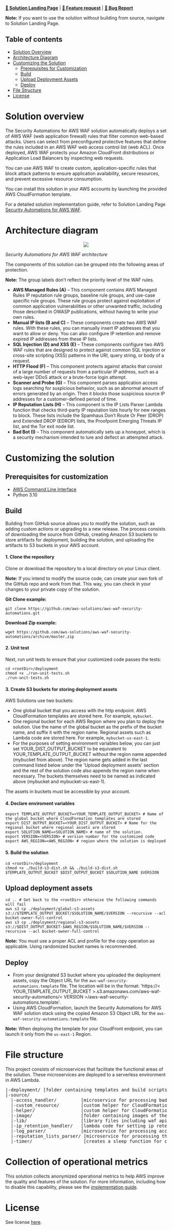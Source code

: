 **[🚀 Solution Landing Page](https://aws.amazon.com/solutions/implementations/security-automations-for-aws-waf)** | **[🚧 Feature request](https://github.com/aws-solutions/aws-waf-security-automations/issues/new?assignees=&labels=feature-request%2C+enhancement&template=feature_request.md&title=)** | **[🐛 Bug Report](https://github.com/aws-solutions/aws-waf-security-automations/issues/new?assignees=&labels=bug%2C+triage&template=bug_report.md&title=)**

**Note:** If you want to use the solution without building from source, navigate to Solution Landing Page.

## Table of contents

- [Solution Overview](#solution-overview)
- [Architecture Diagram](#architecture-diagram)
- [Customizing the Solution](#customizing-the-solution)
  - [Prerequisites for Customization](#prerequisites-for-customization)
  - [Build](#build)
  - [Upload Deployment Assets](#upload-deployment-assets)
  - [Deploy](#deploy)
- [File Structure](#file-structure)
- [License](#license)

<a name="solution-overview"></a>

# Solution overview

The Security Automations for AWS WAF solution automatically deploys a set of AWS WAF (web application firewall) rules that filter common web-based attacks. Users can select from preconfigured protective features that define the rules included in an AWS WAF web access control list (web ACL). Once deployed, AWS WAF protects your Amazon CloudFront distributions or Application Load Balancers by inspecting web requests.

You can use AWS WAF to create custom, application-specific rules that block attack patterns to ensure application availability, secure resources, and prevent excessive resource consumption.

You can install this solution in your AWS accounts by launching the provided AWS CloudFormation template.

For a detailed solution implementation guide, refer to Solution Landing Page [Security Automations for AWS WAF](https://aws.amazon.com/solutions/implementations/security-automations-for-aws-waf).

<a name="architecture-diagram"></a>

# Architecture diagram

<p align="center">
  <img src="source/image/architecture_diagram.png">
  <br/>
</p>

*Security Automations for AWS WAF architecture*

The components of this solution can be grouped into the following areas of protection. 

**Note:** The group labels don’t reflect the priority level of the WAF rules.

* **AWS Managed Rules (A)** – This component contains AWS Managed Rules IP reputation rule groups, baseline rule groups, and use-case specific rule groups. These rule groups protect against exploitation of common application vulnerabilities or other unwanted traffic, including those described in OWASP publications, without having to write your own rules.
* **Manual IP lists (B and C)** – These components create two AWS WAF rules. With these rules, you can manually insert IP addresses that you want to allow or deny. You can also configure IP retention and remove expired IP addresses from these IP lists. 
* **SQL Injection (D) and XSS (E)** – These components configure two AWS WAF rules that are designed to protect against common SQL injection or cross-site scripting (XSS) patterns in the URI, query string, or body of a request.
* **HTTP Flood (F)** – This component protects against attacks that consist of a large number of requests from a particular IP address, such as a web-layer DDoS attack or a brute-force login attempt.
* **Scanner and Probe (G)** – This component parses application access logs searching for suspicious behavior, such as an abnormal amount of errors generated by an origin. Then it blocks those suspicious source IP addresses for a customer-defined period of time. 
* **IP Reputation Lists (H)** – This component is the IP Lists Parser Lambda function that checks third-party IP reputation lists hourly for new ranges to block. These lists include the Spamhaus Don’t Route Or Peer (DROP) and Extended DROP (EDROP) lists, the Proofpoint Emerging Threats IP list, and the Tor exit node list.
* **Bad Bot (I)** – This component automatically sets up a honeypot, which is a security mechanism intended to lure and deflect an attempted attack. 

<a name="customizing-the-solution"></a>

# Customizing the solution

<a name="prerequisites-for-customization"></a>

## Prerequisites for customization

- [AWS Command Line Interface](https://aws.amazon.com/cli/)
- Python 3.10

<a name="build"></a>

## Build

Building from GitHub source allows you to modify the solution, such as adding custom actions or upgrading to a new release. The process consists of downloading the source from GitHub, creating Amazon S3 buckets to store artifacts for deployment, building the solution, and uploading the artifacts to S3 buckets in your AWS account.

#### 1. Clone the repository

Clone or download the repository to a local directory on your Linux client. 

**Note:** If you intend to modify the source code, can create your own fork of the GitHub repo and work from that. This way, you can check in your changes to your private copy of the solution.

**Git Clone example:**

```
git clone https://github.com/aws-solutions/aws-waf-security-automations.git
```

**Download Zip example:**

```
wget https://github.com/aws-solutions/aws-waf-security-automations/archive/master.zip
```

#### 2. Unit test

Next, run unit tests to ensure that your customized code passes the tests:

```
cd <rootDir>/deployment
chmod +x ./run-unit-tests.sh
./run-unit-tests.sh
```

#### 3. Create S3 buckets for storing deployment assets

AWS Solutions use two buckets:

- One global bucket that you access with the http endpoint. AWS CloudFormation templates are stored here. For example, `mybucket`.
- One regional bucket for each AWS Region where you plan to deploy the solution. Use the name of the global bucket as the prefix of the bucket name, and suffix it with the region name. Regional assets such as Lambda code are stored here. For example, `mybucket-us-east-1`.
- For the purposes of setting environment variables below, you can just set YOUR_DIST_OUTPUT_BUCKET to be equivalent to YOUR_TEMPLATE_OUTPUT_BUCKET without the region name appended (mybucket from above). The region name gets added in the last command listed below under the 'Upload deployment assets' section and the rest of the solution code also appends the region name when necessary. The buckets themselves need to be named as indicated above (mybucket and mybucket-us-east-1).

The assets in buckets must be accessible by your account.

#### 4. Declare enviroment variables

```
export TEMPLATE_OUTPUT_BUCKET=<YOUR_TEMPLATE_OUTPUT_BUCKET> # Name of the global bucket where CloudFormation templates are stored
export DIST_OUTPUT_BUCKET=<YOUR_DIST_OUTPUT_BUCKET> # Name for the regional bucket where regional assets are stored
export SOLUTION_NAME=<SOLUTION_NAME> # name of the solution.
export VERSION=<VERSION> # version number for the customized code
export AWS_REGION=<AWS_REGION> # region where the solution is deployed
```

#### 5. Build the solution

```
cd <rootDir>/deployment
chmod +x ./build-s3-dist.sh && ./build-s3-dist.sh $TEMPLATE_OUTPUT_BUCKET $DIST_OUTPUT_BUCKET $SOLUTION_NAME $VERSION
```

<a name="upload-deployment-assets"></a>

## Upload deployment assets

```
cd .. # Get back to the <rootDir> otherwise the following commands will fail
aws s3 cp ./deployment/global-s3-assets s3://$TEMPLATE_OUTPUT_BUCKET/$SOLUTION_NAME/$VERSION --recursive --acl bucket-owner-full-control
aws s3 cp ./deployment/regional-s3-assets s3://$DIST_OUTPUT_BUCKET-$AWS_REGION/$SOLUTION_NAME/$VERSION --recursive --acl bucket-owner-full-control
```

**Note:** You must use a proper ACL and profile for the copy operation as applicable. Using randomized bucket names is recommended.

<a name="deploy"></a>

## Deploy

- From your designated S3 bucket where you uploaded the deployment assets, copy the Object URL for the `aws-waf-security-automations.template` file. The location will be in the format: 'https://< YOUR_TEMPLATE_OUTPUT_BUCKET >.s3.amazonaws.com/aws-waf-security-automations/< VERSION >/aws-waf-security-automations.template'.
- Using AWS CloudFormation, launch the Security Automations for AWS WAF solution stack using the copied Amazon S3 Object URL for the `aws-waf-security-automations.template` file.

**Note:** When deploying the template for your CloudFront endpoint, you can launch it only from the `us-east-1` Region.

<a name="file-structure"></a>

# File structure

This project consists of microservices that facilitate the functional areas of the solution. These microservices are deployed to a serverless environment in AWS Lambda.

<pre>
|-deployment/ [folder containing templates and build scripts]
|-source/
  |-access_handler/         [microservice for processing bad bots honeypot endpoint access. This AWS Lambda function intercepts the suspicious request and adds the source IP address to the AWS WAF block list]
  |-custom_resource/        [custom helper for CloudFormation deployment template]
  |-helper/                 [custom helper for CloudFormation deployment dependency check and auxiliary functions]
  |-image/                  [folder containing images of the solution such as architecture diagram]
  |-lib/                    [library files including waf api calls and other common functions used in the solution]
  |-ip_retention_handler/   [lambda code for setting ip retention and removing expired ips]
  |-log_parser/             [microservice for processing access logs searching for suspicious behavior and add the corresponding source IP addresses to an AWS WAF block list]
  |-reputation_lists_parser/ [microservice for processing third-party IP reputation lists and add malicious IP addresses to an AWS WAF block list]
  |-timer/                   [creates a sleep function for cloudformation to pace the creation of ip_sets]
</pre>

<a name="Collection of operational metrics"></a>

# Collection of operational metrics

This solution collects anonymized operational metrics to help AWS improve the quality and features of the solution. For more information, including how to disable this capability, please see the [implementation guide](https://docs.aws.amazon.com/solutions/latest/security-automations-for-aws-waf/reference.html).

<a name="license"></a>

# License

See license [here](https://github.com/aws-solutions/aws-waf-security-automations/blob/master/LICENSE.txt).

